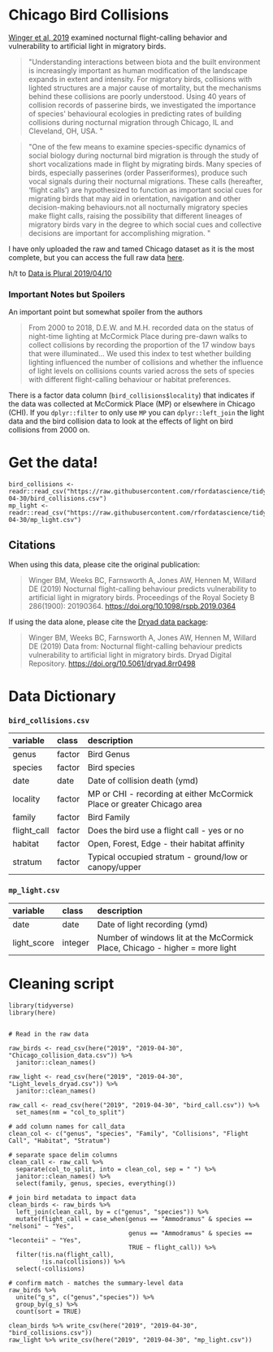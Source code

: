 # Chicago Bird Collisions

[Winger et al, 2019](https://royalsocietypublishing.org/doi/10.1098/rspb.2019.0364#d3e550) examined nocturnal flight-calling behavior and vulnerability to artificial light in migratory birds. 

> "Understanding interactions between biota and the built environment is increasingly important as human modification of the landscape expands in extent and intensity. For migratory birds, collisions with lighted structures are a major cause of mortality, but the mechanisms behind these collisions are poorly understood. Using 40 years of collision records of passerine birds, we investigated the importance of species' behavioural ecologies in predicting rates of building collisions during nocturnal migration through Chicago, IL and Cleveland, OH, USA. "

> "One of the few means to examine species-specific dynamics of social biology during nocturnal bird migration is through the study of short vocalizations made in flight by migrating birds. Many species of birds, especially passerines (order Passeriformes), produce such vocal signals during their nocturnal migrations. These calls (hereafter, ‘flight calls’) are hypothesized to function as important social cues for migrating birds that may aid in orientation, navigation and other decision-making behaviours.not all nocturnally migratory species make flight calls, raising the possibility that different lineages of migratory birds vary in the degree to which social cues and collective decisions are important for accomplishing migration. "

I have only uploaded the raw and tamed Chicago dataset as it is the most complete, but you can access the full raw data [here](https://datadryad.org/resource/doi:10.5061/dryad.8rr0498).

h/t to [Data is Plural 2019/04/10](https://docs.google.com/spreadsheets/d/1wZhPLMCHKJvwOkP4juclhjFgqIY8fQFMemwKL2c64vk/edit#gid=0)

### Important Notes but Spoilers

An important point but somewhat spoiler from the authors
> From 2000 to 2018, D.E.W. and M.H. recorded data on the status of night-time lighting at McCormick Place during pre-dawn walks to collect collisions by recording the proportion of the 17 window bays that were illuminated... We used this index to test whether building lighting influenced the number of collisions and whether the influence of light levels on collisions counts varied across the sets of species with different flight-calling behaviour or habitat preferences.

There is a factor data column (`bird_collisions$locality`) that indicates if the data was collected at McCormick Place (MP) or elsewhere in Chicago (CHI). If you `dplyr::filter` to only use `MP` you can `dplyr::left_join` the light data and the bird collision data to look at the effects of light on bird collisions from 2000 on.

# Get the data!

```
bird_collisions <- readr::read_csv("https://raw.githubusercontent.com/rfordatascience/tidytuesday/master/data/2019/2019-04-30/bird_collisions.csv")
mp_light <- readr::read_csv("https://raw.githubusercontent.com/rfordatascience/tidytuesday/master/data/2019/2019-04-30/mp_light.csv")
```

## Citations

When using this data, please cite the original publication:

> Winger BM, Weeks BC, Farnsworth A, Jones AW, Hennen M, Willard DE (2019) Nocturnal flight-calling behaviour predicts vulnerability to artificial light in migratory birds. Proceedings of the Royal Society B 286(1900): 20190364. https://doi.org/10.1098/rspb.2019.0364

If using the data alone, please cite the [Dryad data package](https://cran.r-project.org/web/packages/rdryad/rdryad.pdf):

> Winger BM, Weeks BC, Farnsworth A, Jones AW, Hennen M, Willard DE (2019) Data from: Nocturnal flight-calling behaviour predicts vulnerability to artificial light in migratory birds. Dryad Digital Repository. https://doi.org/10.5061/dryad.8rr0498



# Data Dictionary

### `bird_collisions.csv`
|variable    |class     |description |
|:-----------|:---------|:-----------|
|genus       | factor | Bird Genus          |
|species     | factor | Bird species           |
|date        | date    | Date of collision death (ymd)           |
|locality    | factor | MP or CHI - recording at either McCormick Place or greater Chicago area           |
|family      | factor | Bird Family          |
|flight_call | factor | Does the bird use a flight call - yes or no           |
|habitat     | factor | Open, Forest, Edge - their habitat affinity          |
|stratum     | factor  | Typical occupied stratum - ground/low or canopy/upper           |

### `mp_light.csv`
|variable    |class  |description |
|:-----------|:------|:-----------|
|date        | date | Date of light recording  (ymd)        |
|light_score | integer | Number of windows lit at the McCormick Place, Chicago - higher = more light          |

# Cleaning script

```
library(tidyverse)
library(here)


# Read in the raw data

raw_birds <- read_csv(here("2019", "2019-04-30", "Chicago_collision_data.csv")) %>% 
  janitor::clean_names()

raw_light <- read_csv(here("2019", "2019-04-30", "Light_levels_dryad.csv")) %>% 
  janitor::clean_names()

raw_call <- read_csv(here("2019", "2019-04-30", "bird_call.csv")) %>% 
  set_names(nm = "col_to_split")

# add column names for call_data
clean_col <- c("genus", "species", "Family", "Collisions", "Flight Call", "Habitat", "Stratum")

# separate space delim columns
clean_call <- raw_call %>% 
  separate(col_to_split, into = clean_col, sep = " ") %>% 
  janitor::clean_names() %>% 
  select(family, genus, species, everything())

# join bird metadata to impact data
clean_birds <- raw_birds %>% 
  left_join(clean_call, by = c("genus", "species")) %>% 
  mutate(flight_call = case_when(genus == "Ammodramus" & species == "nelsoni" ~ "Yes",
                                 genus == "Ammodramus" & species == "leconteii" ~ "Yes",
                                 TRUE ~ flight_call)) %>% 
  filter(!is.na(flight_call),
         !is.na(collisions)) %>% 
  select(-collisions)

# confirm match - matches the summary-level data
raw_birds %>% 
  unite("g_s", c("genus","species")) %>% 
  group_by(g_s) %>% 
  count(sort = TRUE)

clean_birds %>% write_csv(here("2019", "2019-04-30", "bird_collisions.csv"))
raw_light %>% write_csv(here("2019", "2019-04-30", "mp_light.csv"))

```
